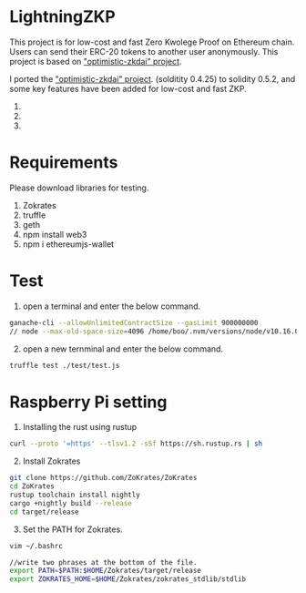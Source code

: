 # LightningZKP

This project is for low-cost and fast Zero Kwolege Proof on Ethereum chain.
Users can send their ERC-20 tokens to another user anonymously.
This project is based on ["optimistic-zkdai" project](https://github.com/atvanguard/optimistic-zkdai#optimistic-zkdai).

I ported the ["optimistic-zkdai" project](https://github.com/atvanguard/optimistic-zkdai#optimistic-zkdai). (solditity 0.4.25) to solidity 0.5.2, and some key features have been added for low-cost and fast ZKP.

1.
2.
3.


# Requirements

Please download libraries for testing.
1. Zokrates
2. truffle
3. geth
4. npm install web3
5. npm i ethereumjs-wallet


# Test

1. open a terminal and enter the below command.
```bash
ganache-cli --allowUnlimitedContractSize --gasLimit 900000000
// node --max-old-space-size=4096 /home/boo/.nvm/versions/node/v10.16.0/bin/ganache-cli --allowUnlimitedContractSize --gasLimit 900000000
```

2. open a new ternminal and enter the below command.
```bash
truffle test ./test/test.js
```

# Raspberry Pi setting

1. Installing the rust using rustup
```bash
curl --proto '=https' --tlsv1.2 -sSf https://sh.rustup.rs | sh
```

2. Install Zokrates
```bash
git clone https://github.com/ZoKrates/ZoKrates
cd ZoKrates
rustup toolchain install nightly
cargo +nightly build --release
cd target/release
```

3. Set the PATH for Zokrates.
```bash
vim ~/.bashrc

//write two phrases at the bottom of the file.
export PATH=$PATH:$HOME/Zokrates/target/release
export ZOKRATES_HOME=$HOME/Zokrates/zokrates_stdlib/stdlib
```
